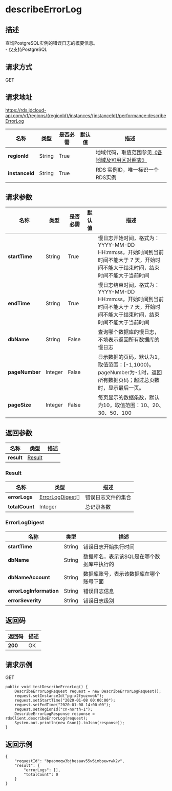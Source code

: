# describeErrorLog


## 描述
查询PostgreSQL实例的错误日志的概要信息。<br>- 仅支持PostgreSQL

## 请求方式
GET

## 请求地址
https://rds.jdcloud-api.com/v1/regions/{regionId}/instances/{instanceId}/performance:describeErrorLog

|名称|类型|是否必需|默认值|描述|
|---|---|---|---|---|
|**regionId**|String|True| |地域代码，取值范围参见[《各地域及可用区对照表》](../Enum-Definitions/Regions-AZ.md)|
|**instanceId**|String|True| |RDS 实例ID，唯一标识一个RDS实例|

## 请求参数
|名称|类型|是否必需|默认值|描述|
|---|---|---|---|---|
|**startTime**|String|True| |慢日志开始时间，格式为：YYYY-MM-DD HH:mm:ss，开始时间到当前时间不能大于 7 天，开始时间不能大于结束时间，结束时间不能大于当前时间|
|**endTime**|String|True| |慢日志结束时间，格式为：YYYY-MM-DD HH:mm:ss，开始时间到当前时间不能大于 7 天，开始时间不能大于结束时间，结束时间不能大于当前时间|
|**dbName**|String|False| |查询哪个数据库的慢日志，不填表示返回所有数据库的慢日志|
|**pageNumber**|Integer|False| |显示数据的页码，默认为1，取值范围：[-1,1000)。pageNumber为-1时，返回所有数据页码；超过总页数时，显示最后一页。|
|**pageSize**|Integer|False| |每页显示的数据条数，默认为10，取值范围：10、20、30、50、100|


## 返回参数
|名称|类型|描述|
|---|---|---|
|**result**|[Result](describeerrorlog#result)| |

### <div id="result">Result</div>
|名称|类型|描述|
|---|---|---|
|**errorLogs**|[ErrorLogDigest[]](describeerrorlog#errorlogdigest)|错误日志文件的集合|
|**totalCount**|Integer|总记录条数|
### <div id="errorlogdigest">ErrorLogDigest</div>
|名称|类型|描述|
|---|---|---|
|**startTime**|String|错误日志开始执行时间|
|**dbName**|String|数据库名，表示该SQL是在哪个数据库中执行的|
|**dbNameAccount**|String|数据库账号，表示该数据库在哪个账号下面|
|**errorLogInformation**|String|错误日志信息|
|**errorSeverity**|String|错误日志级别|

## 返回码
|返回码|描述|
|---|---|
|**200**|OK|

## 请求示例
GET
```
public void testDescribeErrorLog() {
    DescribeErrorLogRequest request = new DescribeErrorLogRequest();
    request.setInstanceId("pg-x2fyuzvwak");
    request.setStartTime("2020-01-08 00:00:00");
    request.setEndTime("2020-01-08 14:00:00");
    request.setRegionId("cn-north-1");
    DescribeErrorLogResponse response = rdsClient.describeErrorLog(request);
    System.out.println(new Gson().toJson(response));
}

```

## 返回示例
```
{
    "requestId": "bpaomoqw3bjbesaav55w5imbpewrwk2v", 
    "result": {
        "errorLogs": [], 
        "totalCount": 0
    }
}
```
